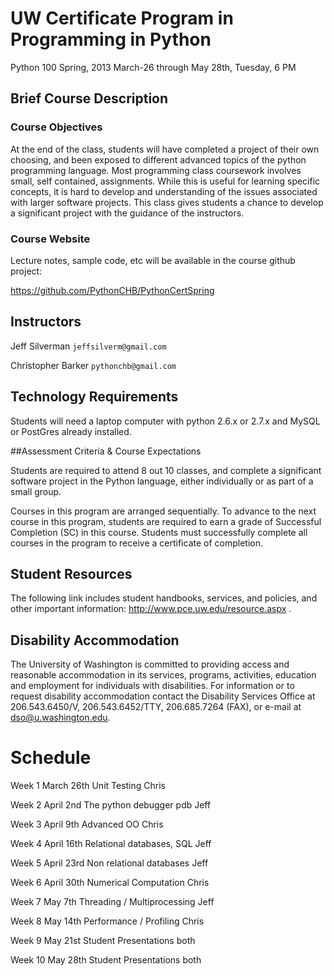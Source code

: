 # UW Certificate Program in  Programming in Python 

Python 100
Spring, 2013 
March-26 through May 28th, Tuesday, 6 PM 

## Brief Course Description

### Course Objectives

At the end of the class, students will have completed a project of their own choosing, and been exposed to different advanced topics of the python programming language. Most programming class coursework involves small, self contained, assignments. While this is useful for learning specific concepts, it is hard to develop and understanding of the issues associated with larger software projects. This class gives students a chance to develop a significant project with the guidance of the instructors.

### Course Website
Lecture notes, sample code, etc will be available in the course github project:

https://github.com/PythonCHB/PythonCertSpring


## Instructors
Jeff Silverman   `jeffsilverm@gmail.com`

Christopher Barker  `pythonchb@gmail.com`


## Technology Requirements
Students will need a laptop computer with python 2.6.x or 2.7.x and MySQL or PostGres already installed.


##Assessment Criteria & Course Expectations

Students are required to attend 8 out 10 classes, and complete a significant software project in the Python language, either individually or as part of a small group.

Courses in this program are arranged sequentially.  To advance to the next course in this program, students are required to earn a grade of Successful Completion (SC) in this course. Students must successfully complete all courses in the program to receive a certificate of completion.

## Student Resources
The following link includes student handbooks, services, and policies, and other important information: http://www.pce.uw.edu/resource.aspx .

## Disability Accommodation
The University of Washington is committed to providing access and reasonable accommodation in its services, programs, activities, education and employment for individuals with disabilities. For information or to request disability accommodation contact the Disability Services Office at 206.543.6450/V, 206.543.6452/TTY, 206.685.7264 (FAX), or e-mail at dso@u.washington.edu.


# Schedule


Week 1
March 26th
Unit Testing
Chris

Week 2
April 2nd
The python debugger pdb
Jeff

Week 3
April 9th
Advanced OO
Chris

Week 4
April 16th
Relational databases, SQL
Jeff

Week 5
April 23rd
Non relational databases
Jeff

Week 6
April 30th
Numerical Computation
Chris

Week 7
May 7th
Threading / Multiprocessing
Jeff

Week 8
May 14th
Performance / Profiling
Chris

Week 9
May 21st
Student Presentations
both

Week 10
May 28th
Student Presentations
both

